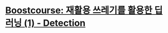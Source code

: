 # [Boostcourse: 재활용 쓰레기를 활용한 딥러닝 (1) - Detection](https://www.boostcourse.org/ai341/joinLectures/369549)
